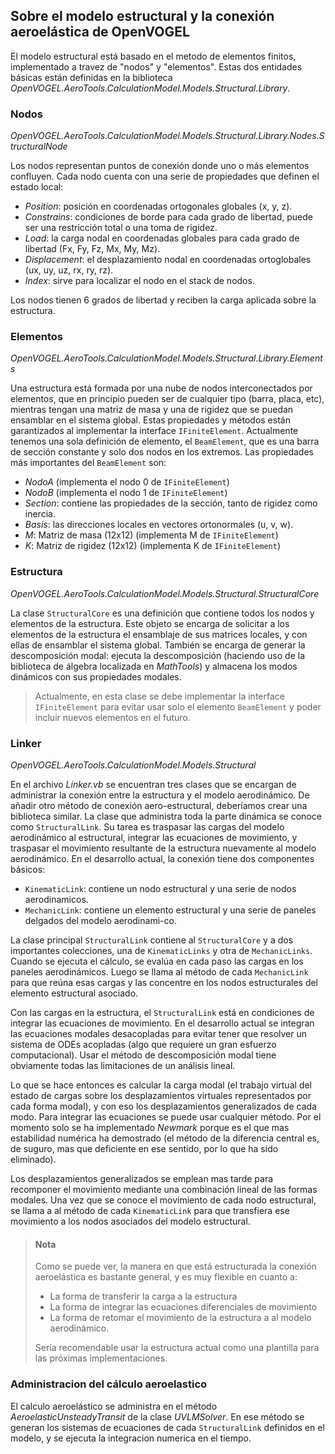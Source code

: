 ## Sobre el modelo estructural y la conexión aeroelástica de OpenVOGEL

El modelo estructural está basado en el metodo de elementos finitos, implementado a travez de "nodos" y "elementos".
Estas dos entidades básicas están definidas en la biblioteca _OpenVOGEL.AeroTools.CalculationModel.Models.Structural.Library_.

### Nodos
_OpenVOGEL.AeroTools.CalculationModel.Models.Structural.Library.Nodes.StructuralNode_

Los nodos representan puntos de conexión donde uno o más elementos confluyen. Cada nodo cuenta con una serie de propiedades que definen el estado local:
- _Position_: posición en coordenadas ortogonales globales (x, y, z).
- _Constrains_: condiciones de borde para cada grado de libertad, puede ser una restricción total o una toma de rigidez.
- _Load_: la carga nodal en coordenadas globales para cada grado de libertad (Fx, Fy, Fz, Mx, My, Mz).
- _Displacement_: el desplazamiento nodal en coordenadas ortoglobales (ux, uy, uz, rx, ry, rz).
- _Index_: sirve para localizar el nodo en el stack de nodos.

Los nodos tienen 6 grados de libertad y reciben la carga aplicada sobre la estructura.

### Elementos
_OpenVOGEL.AeroTools.CalculationModel.Models.Structural.Library.Elements_

Una estructura está formada por una nube de nodos interconectados por elementos, que en principio pueden ser de cualquier tipo (barra, placa, etc), mientras tengan una matriz de masa y una de rigidez que se puedan ensamblar en el sistema global. Estas propiedades y métodos están garantizados al implementar la interface `IFiniteElement`.
Actualmente tenemos una sola definición de elemento, el `BeamElement`, que es una barra de sección constante y solo dos nodos en los extremos.
Las propiedades más importantes del `BeamElement` son:

- _NodoA_ (implementa el nodo 0 de `IFiniteElement`)
- _NodoB_ (implementa el nodo 1 de `IFiniteElement`)
- _Section_: contiene las propiedades de la sección, tanto de rigidez como inercia.
- _Basis_: las direcciones locales en vectores ortonormales (u, v, w).
- _M_: Matriz de masa (12x12) (implementa M de `IFiniteElement`)
- _K_: Matriz de rigidez (12x12) (implementa K de `IFiniteElement`)

### Estructura
_OpenVOGEL.AeroTools.CalculationModel.Models.Structural.StructuralCore_

La clase `StructuralCore` es una definición que contiene todos los nodos y elementos de la estructura.
Este objeto se encarga de solicitar a los elementos de la estructura el ensamblaje de sus matrices locales, y con ellas de ensamblar el sistema global. También se encarga de generar la descomposición modal: ejecuta la descomposición (haciendo uso de la biblioteca de álgebra localizada en _MathTools_) y almacena los modos dinámicos con sus propiedades modales.
>Actualmente, en esta clase se debe implementar la interface `IFiniteElement` para evitar usar solo el elemento `BeamElement` y poder incluir nuevos elementos en el futuro.

### Linker
_OpenVOGEL.AeroTools.CalculationModel.Models.Structural_

En el archivo _Linker.vb_ se encuentran tres clases que se encargan de administrar la conexión entre la estructura y el modelo aerodinámico.
De añadir otro método de conexión aero-estructural, deberíamos crear una biblioteca similar.
La clase que administra toda la parte dinámica se conoce como `StructuralLink`. Su tarea es traspasar las cargas del modelo aerodinámico al estructural,
integrar las ecuaciones de movimiento, y traspasar el movimiento resultante de la estructura nuevamente al modelo aerodinámico.
En el desarrollo actual, la conexión tiene dos componentes básicos:

- `KinematicLink`: contiene un nodo estructural y una serie de nodos aerodinamicos.
- `MechanicLink`: contiene un elemento estructural y una serie de paneles delgados del modelo aerodinami-co.

La clase principal `StructuralLink` contiene al `StructuralCore` y a dos importantes colecciones, una de `KinematicLinks` y otra de `MechanicLinks`. 
Cuando se ejecuta el cálculo, se evalúa en cada paso las cargas en los paneles aerodinámicos. 
Luego se llama al método de cada `MechanicLink` para que reúna esas cargas y las concentre en los nodos estructurales del elemento estructural asociado.

Con las cargas en la estructura, el `StructuralLink` está en condiciones de integrar las ecuaciones de movimiento. En el desarrollo actual se integran las ecuaciones modales desacopladas para evitar tener que resolver un sistema de ODEs acopladas (algo que requiere un gran esfuerzo computacional).
Usar el método de descomposición modal tiene obviamente todas las limitaciones de un análisis lineal.

Lo que se hace entonces es calcular la carga modal (el trabajo virtual del estado de cargas sobre los desplazamientos virtuales representados por cada forma modal), y con eso los desplazamientos generalizados de cada modo.
Para integrar las ecuaciones se puede usar cualquier método. Por el momento solo se ha implementado _Newmark_ porque es el que mas estabilidad numérica ha demostrado (el método de la diferencia central es, de suguro, mas que deficiente en ese sentido, por lo que ha sido eliminado).

Los desplazamientos generalizados se emplean mas tarde para recomponer el movimiento mediante una combinación lineal de las formas modales.
Una vez que se conoce el movimiento de cada nodo estructural, se llama a al método de cada `KinematicLink` para que transfiera ese movimiento a los nodos asociados del modelo estructural.

>#### Nota 
>Como se puede ver, la manera en que está estructurada la conexión aeroelástica es bastante general, y es muy flexible en cuanto a:
>
>- La forma de transferir la carga a la estructura
>- La forma de integrar las ecuaciones diferenciales de movimiento
>- La forma de retomar el movimiento de la estructura a al modelo aerodinámico.
>
>Sería recomendable usar la estructura actual como una plantilla para las próximas implementaciones.

### Administracion del cálculo aeroelastico
El calculo aeroelástico se administra en el método _AeroelasticUnsteadyTransit_ de la clase _UVLMSolver_.
En ese método se generan los sistemas de ecuaciones de cada `StructuralLink` definidos en el modelo, y se ejecuta la integracion numerica en el tiempo.

